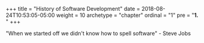 +++
title = "History of Software Development"
date = 2018-08-24T10:53:05-05:00
weight = 10
archetype = "chapter"
ordinal = "1"
pre = "<b>1. </b>"
+++

"When we started off we didn't know how to spell software" - Steve Jobs
